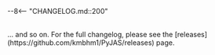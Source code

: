 --8<-- "CHANGELOG.md::200"

</br>
... and so on. For the full changelog, please see the [releases](https://github.com/kmbhm1/PyJAS/releases) page.